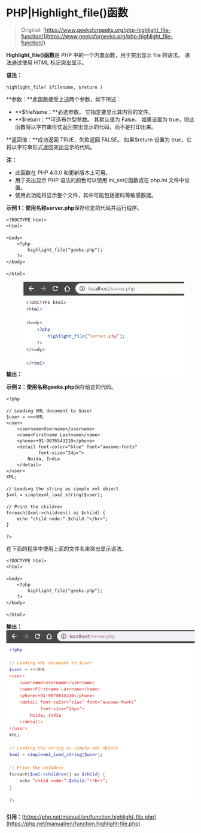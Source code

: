 # PHP|Highlight_file()函数

> Original: [https://www.geeksforgeeks.org/php-highlight_file-function/](https://www.geeksforgeeks.org/php-highlight_file-function/)

**Highlight_file()函数**是 PHP 中的一个内置函数，用于突出显示 file 的语法。 语法通过使用 HTML 标记突出显示。

**语法：**

```
highlight_file( $filename, $return )
```

**参数：**此函数接受上述两个参数，如下所述：

*   **$fileName：**必选参数。 它指定要显示其内容的文件。
*   **$return：**可选布尔型参数。 其默认值为 False。 如果设置为 true，则此函数将以字符串形式返回突出显示的代码，而不是打印出来。

**返回值：**成功返回 TRUE，失败返回 FALSE。 如果$return 设置为 true，它将以字符串形式返回突出显示的代码。

**注：**

*   此函数在 PHP 4.0.0 和更新版本上可用。
*   用于突出显示 PHP 语法的颜色可以使用 ini_set()函数或在 php.ini 文件中设置。
*   使用此功能将显示整个文件，其中可能包括密码等敏感数据。

**示例 1：**使用名称**server.php**保存给定的代码并运行程序。

```
<!DOCTYPE html>
<html>

<body>
    <?php
        highlight_file("geeks.php");
    ?>
</body>

</html>
```

**输出：**
![](img/a33dd568c1459e6cc148e07b64e627e1.png)

**示例 2：**使用名称**geeks.php**保存给定的代码。

```
<?php

// Loading XML document to $user
$user = <<<XML
<user>
    <username>Username</username>
    <name>Firstname Lastname</name>
    <phone>+91-9876543210</phone>
    <detail font-color="blue" font="awsome-fonts" 
            font-size="24px">
        Noida, India
    </detail>
</user>
XML;

// Loading the string as simple xml object
$xml = simplexml_load_string($user);

// Print the children
foreach($xml->children() as $child) {
    echo "child node:".$child."</br>";
}

?>
```

在下面的程序中使用上面的文件名来突出显示语法。

```
<!DOCTYPE html>
<html>

<body>
    <?php
        highlight_file("geeks.php");
    ?>
</body>

</html>
```

**输出：**
![](img/90e6b8360d84677a554bd11f70f52414.png)

**引用：**[https://php.net/manual/en/function.highlight-file.php](https://php.net/manual/en/function.highlight-file.php)
